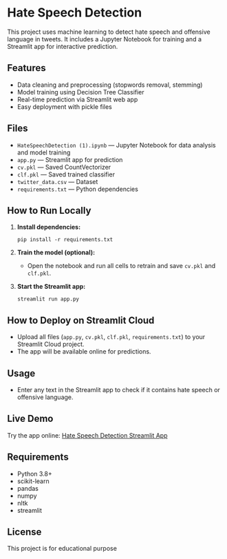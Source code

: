 # Hate Speech Detection

This project uses machine learning to detect hate speech and offensive language in tweets. It includes a Jupyter Notebook for training and a Streamlit app for interactive prediction.

## Features

- Data cleaning and preprocessing (stopwords removal, stemming)
- Model training using Decision Tree Classifier
- Real-time prediction via Streamlit web app
- Easy deployment with pickle files

## Files

- `HateSpeechDetection (1).ipynb` — Jupyter Notebook for data analysis and model training
- `app.py` — Streamlit app for prediction
- `cv.pkl` — Saved CountVectorizer
- `clf.pkl` — Saved trained classifier
- `twitter_data.csv` — Dataset
- `requirements.txt` — Python dependencies

## How to Run Locally

1. **Install dependencies:**
    ```
    pip install -r requirements.txt
    ```

2. **Train the model (optional):**
    - Open the notebook and run all cells to retrain and save `cv.pkl` and `clf.pkl`.

3. **Start the Streamlit app:**
    ```
    streamlit run app.py
    ```

## How to Deploy on Streamlit Cloud

- Upload all files (`app.py`, `cv.pkl`, `clf.pkl`, `requirements.txt`) to your Streamlit Cloud project.
- The app will be available online for predictions.

## Usage

- Enter any text in the Streamlit app to check if it contains hate speech or offensive language.

## Live Demo

Try the app online: [Hate Speech Detection Streamlit App](https://hate-speech-detection-5fomh5noik27febumzbxto.streamlit.app/)

## Requirements

- Python 3.8+
- scikit-learn
- pandas
- numpy
- nltk
- streamlit

## License

This project is for educational purpose

